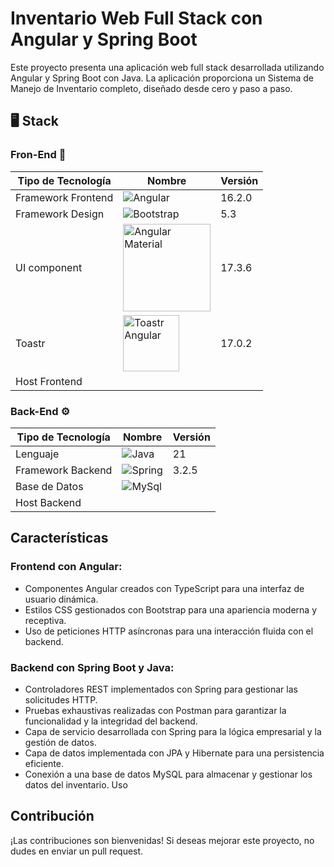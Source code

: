 # Inventario Web Full Stack con Angular y Spring Boot
Este proyecto presenta una aplicación web full stack desarrollada utilizando Angular y Spring Boot con Java. La aplicación proporciona un Sistema de Manejo de Inventario completo, diseñado desde cero y paso a paso.

## 🖥️ Stack

### Fron-End 🚀

|Tipo de Tecnología|Nombre|Versión|
|------------------|------|-------|
| Framework Frontend | <img alt="Angular" src="https://img.shields.io/badge/angular-%23DD0031.svg?style=for-the-badge&logo=angular&logoColor=white"/> | 16.2.0 |
| Framework Design | <img alt="Bootstrap" src="https://img.shields.io/badge/bootstrap-%23563D7C.svg?style=for-the-badge&logo=bootstrap&logoColor=white"/> | 5.3 |
| UI component  | <img alt="Angular Material" src="https://github.com/No-Country/c17-40-ft-java/assets/127709400/5b9b9c5b-d0ab-4828-8ac0-074278bec5ef" width="140px"/> | 17.3.6 |
| Toastr | <img alt="Toastr Angular" src="https://github.com/No-Country/c17-40-ft-java/assets/127709400/1139bf23-98d7-435b-80d9-5a8c6625ae32" width="90px"/> | 17.0.2 |
| Host Frontend |  |  |

### Back-End ⚙️

| Tipo de Tecnología | Nombre                                                                                                                                 | Versión |
|--------------------|----------------------------------------------------------------------------------------------------------------------------------------|---------|
| Lenguaje           | <img alt="Java" src="https://img.shields.io/badge/Java-ED8B00?style=for-the-badge&logo=openjdk&logoColor=white"/>                      | 21  |
| Framework Backend  | <img alt="Spring" src="https://img.shields.io/badge/Spring-6DB33F?style=for-the-badge&logo=spring&logoColor=white"/>                   | 3.2.5   |
| Base de Datos      | <img alt="MySql" src="https://img.shields.io/badge/MySQL-00000F?style=for-the-badge&logo=mysql&logoColor=white"/>                      |         |
| Host Backend |  |  |
                                                                                        

## Características
### Frontend con Angular:
- Componentes Angular creados con TypeScript para una interfaz de usuario dinámica.
- Estilos CSS gestionados con Bootstrap para una apariencia moderna y receptiva.
- Uso de peticiones HTTP asíncronas para una interacción fluida con el backend.

### Backend con Spring Boot y Java:
- Controladores REST implementados con Spring para gestionar las solicitudes HTTP.
- Pruebas exhaustivas realizadas con Postman para garantizar la funcionalidad y la integridad del backend.
- Capa de servicio desarrollada con Spring para la lógica empresarial y la gestión de datos.
- Capa de datos implementada con JPA y Hibernate para una persistencia eficiente.
- Conexión a una base de datos MySQL para almacenar y gestionar los datos del inventario.
Uso

## Contribución
¡Las contribuciones son bienvenidas! Si deseas mejorar este proyecto, no dudes en enviar un pull request.

